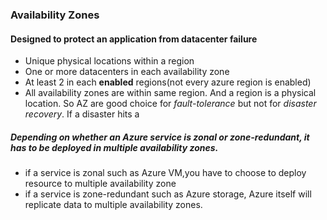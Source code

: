 ### Availability Zones

#### Designed to protect an application from datacenter failure

- Unique physical locations within a region
- One or more datacenters in each availability zone
- At least 2 in each **enabled** regions(not every azure region is enabled)
- All availability zones are within same region. And a region is a physical location. So AZ are good choice for _fault-tolerance_ but not for _disaster recovery_. If a disaster hits a

##### Depending on whether an Azure service is _zonal_ or _zone-redundant_, it has to be deployed in multiple availability zones.

- if a service is zonal such as Azure VM,you have to choose to deploy resource to multiple availability zone
- if a service is zone-redundant such as Azure storage, Azure itself will replicate data to multiple availability zones.
